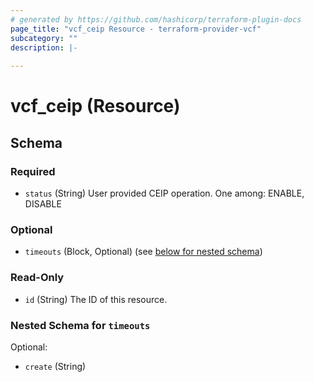 ```yaml
---
# generated by https://github.com/hashicorp/terraform-plugin-docs
page_title: "vcf_ceip Resource - terraform-provider-vcf"
subcategory: ""
description: |-
  
---
```


# vcf_ceip (Resource)





<!-- schema generated by tfplugindocs -->
## Schema

### Required

- `status` (String) User provided CEIP operation. One among: ENABLE, DISABLE

### Optional

- `timeouts` (Block, Optional) (see [below for nested schema](#nestedblock--timeouts))

### Read-Only

- `id` (String) The ID of this resource.

<a id="nestedblock--timeouts"></a>
### Nested Schema for `timeouts`

Optional:

- `create` (String)


